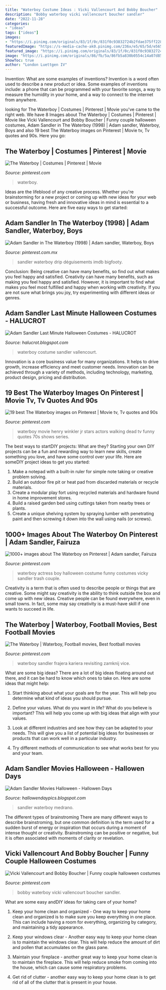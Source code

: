 ```yaml
---
title: "Waterboy Costume Ideas : Vicki Vallencourt And Bobby Boucher"
description: "Bobby waterboy vicki vallencourt boucher sandler"
date: "2022-11-28"
categories:
- "ideas"
tags: ["ideas"]
images:
- "https://i.pinimg.com/originals/83/1f/0c/831f0c93832724b2fdae375ff228300b.jpg"
featuredImage: "https://s-media-cache-ak0.pinimg.com/236x/e5/65/5d/e5655dec6b5166ef6448856b65ad0836.jpg"
featured_image: "https://i.pinimg.com/originals/83/1f/0c/831f0c93832724b2fdae375ff228300b.jpg"
image: "https://i.pinimg.com/originals/86/fb/5a/86fb5a830b0554c14a07d85b1e861150.jpg"
ShowToc: true
author: "London Luettgen IV"
---
```



Invention: What are some examples of inventions?
Invention is a word often used to describe a new product or idea. Some examples of inventions include: a phone that can be programmed with your favorite songs, a way to measure the humidity in your home, and a way to connect to the internet from anywhere.

	

		
looking for The Waterboy | Costumes | Pinterest | Movie you've came to the right web. We have 8 Images about The Waterboy | Costumes | Pinterest | Movie like Vicki Vallencourt and Bobby Boucher | Funny couple halloween costumes, Adam Sandler in The Waterboy (1998) | Adam sandler, Waterboy, Boys and also 19 best The Waterboy images on Pinterest | Movie tv, Tv quotes and 90s. Here you go:
		
    
## The Waterboy | Costumes | Pinterest | Movie

<img loading=lazy src="https://s-media-cache-ak0.pinimg.com/600x315/d8/ee/b2/d8eeb2c2a7f0a0cc6db04dc7b8aa0ae2.jpg" onerror="this.onerror=null;this.src='https://tse4.mm.bing.net/th?id=OIP.butp9WnJefQd9iO7DpKRuQHaD4&amp;pid=15.1';" alt="The Waterboy | Costumes | Pinterest | Movie">

_Source: pinterest.com_

>waterboy. 

	

Ideas are the lifeblood of any creative process. Whether you're brainstorming for a new project or coming up with new ideas for your web or business, having fresh and innovative ideas in mind is essential to a successful outcome. Here are five easy ways to get started: 

    
## Adam Sandler In The Waterboy (1998) | Adam Sandler, Waterboy, Boys

<img loading=lazy src="https://i.pinimg.com/originals/83/1f/0c/831f0c93832724b2fdae375ff228300b.jpg" onerror="this.onerror=null;this.src='https://tse2.mm.bing.net/th?id=OIP.djYIV-vpAFqkhxa5ke7cngHaL1&amp;pid=15.1';" alt="Adam Sandler in The Waterboy (1998) | Adam sandler, Waterboy, Boys">

_Source: pinterest.com.mx_

>sandler waterboy drip déguisements imdb bigfooty. 

	

Conclusion: Being creative can have many benefits, so find out what makes you feel happy and satisfied.
Creativity can have many benefits, such as making you feel happy and satisfied. However, it is important to find what makes you feel most fulfilled and happy when working with creativity. If you are not sure what brings you joy, try experimenting with different ideas or genres.

    
## Adam Sandler Last Minute Halloween Costumes - HALUCROT

<img loading=lazy src="https://i.pinimg.com/originals/00/95/6b/00956bf3c7e81172138656ae5eb3b85c.jpg" onerror="this.onerror=null;this.src='https://tse3.mm.bing.net/th?id=OIP.HukawgqZeG7ANz_BwxEOZAHaHa&amp;pid=15.1';" alt="Adam Sandler Last Minute Halloween Costumes - HALUCROT">

_Source: halucrot.blogspot.com_

>waterboy costume sandler vallencourt. 

	

Innovation is a core business value for many organizations. It helps to drive growth, increase efficiency and meet customer needs. Innovation can be achieved through a variety of methods, including technology, marketing, product design, pricing and distribution.

    
## 19 Best The Waterboy Images On Pinterest | Movie Tv, Tv Quotes And 90s

<img loading=lazy src="https://i.pinimg.com/736x/3c/a2/6e/3ca26e796f06d87749dc5861f8c59b07--movie-stars-actors.jpg" onerror="this.onerror=null;this.src='https://tse3.mm.bing.net/th?id=OIP.8RfTnu44Y2IRxeNjUS7_xAHaJ4&amp;pid=15.1';" alt="19 best The Waterboy images on Pinterest | Movie tv, Tv quotes and 90s">

_Source: pinterest.com_

>waterboy movie henry winkler jr stars actors walking dead tv funny quotes 70s shows series. 

	

The best ways to startDIY projects: What are they?
Starting your own DIY projects can be a fun and rewarding way to learn new skills, create something you love, and have some control over your life. Here are someDIY project ideas to get you started: 
1. Make a notepad with a built-in ruler for simple note taking or creative problem solving.
2. Build an outdoor fire pit or heat pad from discarded materials or recycle materials. 
3. Create a modular play fort using recycled materials and hardware found in home improvement stores. 
4. Build a raised garden bed using cuttings taken from nearby trees or plants. 
5. Create a unique shelving system by spraying lumber with penetrating paint and then screwing it down into the wall using nails (or screws).

    
## 1000+ Images About The Waterboy On Pinterest | Adam Sandler, Fairuza

<img loading=lazy src="https://s-media-cache-ak0.pinimg.com/236x/e5/65/5d/e5655dec6b5166ef6448856b65ad0836.jpg" onerror="this.onerror=null;this.src='https://tse4.mm.bing.net/th?id=OIP.2dw4LAl1EgSclBsnAFjMGwHaJS&amp;pid=15.1';" alt="1000+ images about The Waterboy on Pinterest | Adam sandler, Fairuza">

_Source: pinterest.com_

>waterboy actress boy halloween costume funny costumes vicky sandler trash couple. 

	

Creativity is a term that is often used to describe people or things that are creative. Some might say creativity is the ability to think outside the box and come up with new ideas. Creative people can be found everywhere, even in small towns. In fact, some may say creativity is a must-have skill if one wants to succeed in life.

    
## The Waterboy | Waterboy, Football Movies, Best Football Movies

<img loading=lazy src="https://i.pinimg.com/736x/c5/3c/25/c53c25083f457794455c6eb5c55ed189--adam-sandler-funny-stuff.jpg" onerror="this.onerror=null;this.src='https://tse4.mm.bing.net/th?id=OIP.9g4wOqSzaWmUsENtzoJVYAHaEJ&amp;pid=15.1';" alt="The Waterboy | Waterboy, Football movies, Best football movies">

_Source: pinterest.com_

>waterboy sandler frajera kariera revisiting zamknij vice. 

	

What are some big ideas?
There are a lot of big ideas floating around out there, and it can be hard to know which ones to take on. Here are some ideas that might help:
1. Start thinking about what your goals are for the year. This will help you determine what kind of ideas you should pursue.

2. Define your values. What do you want in life? What do you believe is important? This will help you come up with big ideas that align with your values.

3. Look at different industries and see how they can be adapted to your needs. This will give you a list of potential big ideas for businesses or products that can work well in a particular industry.

4. Try different methods of communication to see what works best for you and your team.

    
## Adam Sandler Movies Halloween - Hallowen Days

<img loading=lazy src="https://i.pinimg.com/originals/8a/e3/b3/8ae3b372b6522f1932682821e1855f2b.jpg" onerror="this.onerror=null;this.src='https://tse2.mm.bing.net/th?id=OIP.81s09XGHxlDGUWuZJW2l7AHaGH&amp;pid=15.1';" alt="Adam Sandler Movies Halloween - Hallowen Days">

_Source: hallowendaypics.blogspot.com_

>sandler waterboy medrano. 

	

The different types of brainstroming
There are many different ways to describe brainstroming, but one common definition is the term used for a sudden burst of energy or inspiration that occurs during a moment of intense thought or creativity. Brainstroming can be positive or negative, but it is often associated with moments of clarity or revelation.

    
## Vicki Vallencourt And Bobby Boucher | Funny Couple Halloween Costumes

<img loading=lazy src="https://i.pinimg.com/originals/86/fb/5a/86fb5a830b0554c14a07d85b1e861150.jpg" onerror="this.onerror=null;this.src='https://tse2.mm.bing.net/th?id=OIP.cpCOSDE8u9gSPjEwSY661AHaHa&amp;pid=15.1';" alt="Vicki Vallencourt and Bobby Boucher | Funny couple halloween costumes">

_Source: pinterest.com_

>bobby waterboy vicki vallencourt boucher sandler. 

	

What are some easy andDIY ideas for taking care of your home?
1. Keep your home clean and organized - One way to keep your home clean and organized is to make sure you keep everything in one place. This can include having a room for everything, organizing by category, and maintaining a tidy appearance.
2. Keep your windows clear - Another easy way to keep your home clean is to maintain the windows clear. This will help reduce the amount of dirt and pollen that accumulates on the glass pane.

3. Maintain your fireplace - another great way to keep your home clean is to maintain the fireplace. This will help reduce smoke from coming into the house, which can cause some respiratory problems.

4. Get rid of clutter - another easy way to keep your home clean is to get rid of all of the clutter that is present in your house.

